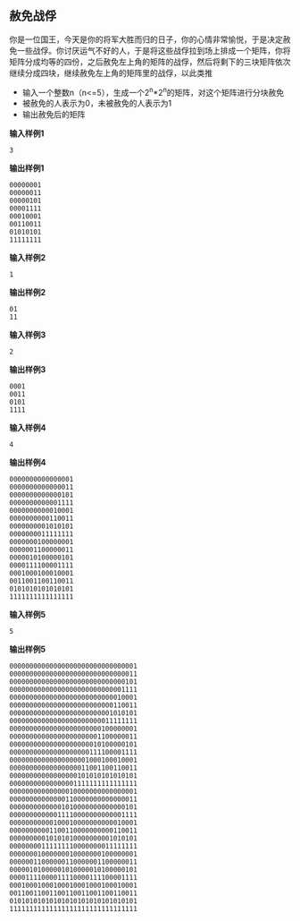 ## 赦免战俘
你是一位国王，今天是你的将军大胜而归的日子，你的心情非常愉悦，于是决定赦免一些战俘。你讨厌运气不好的人，于是将这些战俘拉到场上排成一个矩阵，你将矩阵分成均等的四份，之后赦免左上角的矩阵的战俘，然后将剩下的三块矩阵依次
继续分成四块，继续赦免左上角的矩阵里的战俘，以此类推
- 输入一个整数n（n<=5），生成一个2<sup>n</sup>*2<sup>n</sup>的矩阵，对这个矩阵进行分块赦免
- 被赦免的人表示为0，未被赦免的人表示为1
- 输出赦免后的矩阵

**输入样例1**
```
3
```
**输出样例1**
```
00000001
00000011
00000101
00001111
00010001
00110011
01010101
11111111
```
**输入样例2**
```
1
```
**输出样例2**
```
01
11
```
**输入样例3**
```
2
```
**输出样例3**
```
0001
0011
0101
1111
```
**输入样例4**
```
4
```
**输出样例4**
```
0000000000000001
0000000000000011
0000000000000101
0000000000001111
0000000000010001
0000000000110011
0000000001010101
0000000011111111
0000000100000001
0000001100000011
0000010100000101
0000111100001111
0001000100010001
0011001100110011
0101010101010101
1111111111111111
```
**输入样例5**
```
5
```
**输出样例5**
```
00000000000000000000000000000001
00000000000000000000000000000011
00000000000000000000000000000101
00000000000000000000000000001111
00000000000000000000000000010001
00000000000000000000000000110011
00000000000000000000000001010101
00000000000000000000000011111111
00000000000000000000000100000001
00000000000000000000001100000011
00000000000000000000010100000101
00000000000000000000111100001111
00000000000000000001000100010001
00000000000000000011001100110011
00000000000000000101010101010101
00000000000000001111111111111111
00000000000000010000000000000001
00000000000000110000000000000011
00000000000001010000000000000101
00000000000011110000000000001111
00000000000100010000000000010001
00000000001100110000000000110011
00000000010101010000000001010101
00000000111111110000000011111111
00000001000000010000000100000001
00000011000000110000001100000011
00000101000001010000010100000101
00001111000011110000111100001111
00010001000100010001000100010001
00110011001100110011001100110011
01010101010101010101010101010101
11111111111111111111111111111111
```
